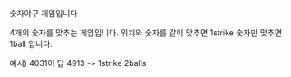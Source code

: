 숫자야구 게임입니다

4개의 숫자를 맞추는 게임입니다.
위치와 숫자를 같이 맞추면 1strike
숫자만 맞추면 1ball 입니다.

예시) 4031이 답
4913 -> 1strike 2balls
